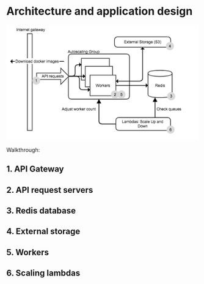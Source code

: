 # Architecture and application design

![CCC Architecture](images/architecture1.png)


Walkthrough:


## 1. API Gateway
## 2. API request servers
## 3. Redis database
## 4. External storage
## 5. Workers
## 6. Scaling lambdas
